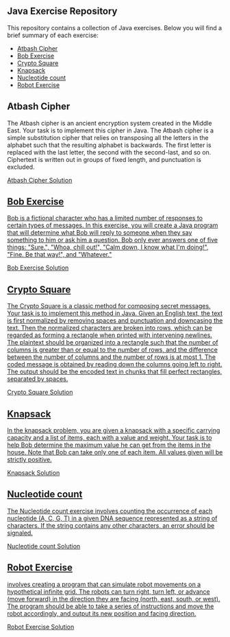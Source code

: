 ## Java Exercise Repository

This repository contains a collection of Java exercises. Below you will find a brief summary of each exercise:

- [Atbash Cipher](#atbash-cipher)
- [Bob Exercise](#bob-exercise)
- [Crypto Square](#crypto-square)
- [Knapsack](#knapsack)
- [Nucleotide count](#nucleotide-count)
- [Robot Exercise](#robot-exercise)

<h2 id="atbash-cipher">Atbash Cipher</h2>
  
  <p>The Atbash cipher is an ancient encryption system created in the Middle East. Your task is to implement this cipher in Java. The Atbash cipher is a simple substitution cipher that relies on transposing all the letters in the alphabet such that the resulting alphabet is backwards. The first letter is replaced with the last letter, the second with the second-last, and so on. Ciphertext is written out in groups of fixed length, and punctuation is excluded.</p>
  <p><a href="https://github.com/ThiagoDambroski/Java-Exercises/blob/main/src/atbashCipher">Atbash Cipher Solution</p>

  <h2 id="bob-exercise">Bob Exercise</h2>
  
  <p>Bob is a fictional character who has a limited number of responses to certain types of messages. In this exercise, you will create a Java program that will determine what Bob will reply to someone when they say something to him or ask him a question. Bob only ever answers one of five things: "Sure.", "Whoa, chill out!", "Calm down, I know what I'm doing!", "Fine. Be that way!", and "Whatever."</p>
  <p><a href="https://github.com/ThiagoDambroski/Java-Exercises/tree/main/src/bobExercise">Bob Exercise Solution</p>

  <h2 id="crypto-square">Crypto Square</h2>
  
  <p>The Crypto Square is a classic method for composing secret messages. Your task is to implement this method in Java. Given an English text, the text is first normalized by removing spaces and punctuation and downcasing the text. Then the normalized characters are broken into rows, which can be regarded as forming a rectangle when printed with intervening newlines. The plaintext should be organized into a rectangle such that the number of columns is greater than or equal to the number of rows, and the difference between the number of columns and the number of rows is at most 1. The coded message is obtained by reading down the columns going left to right. The output should be the encoded text in chunks that fill perfect rectangles, separated by spaces.</p>
  <p><a href="https://github.com/ThiagoDambroski/Java-Exercises/tree/main/src/cryptoSquare">Crypto Square Solution</p>

<h2 id="knapsack">Knapsack</h2>
  
  <p>In the knapsack problem, you are given a knapsack with a specific carrying capacity and a list of items, each with a value and weight. Your task is to help Bob determine the maximum value he can get from the items in the house. Note that Bob can take only one of each item. All values given will be strictly positive.</p>
  <p><a href="https://github.com/ThiagoDambroski/Java-Exercises/tree/main/src/knapsack">Knapsack Solution</p>
  
<h2 id ="nucleotide-count">Nucleotide count</h2>
  
<p>The Nucleotide count exercise involves counting the occurrence of each nucleotide (A, C, G, T) in a given DNA sequence represented as a string of characters. If the string contains any other characters, an error should be signaled.</p>
<p><a href="https://github.com/ThiagoDambroski/Java-Exercises/tree/main/src/nucleotideCount">Nucleotide count Solution</p>

<h2 id="robot-exercise">Robot Exercise</h2>
  
<p>involves creating a program that can simulate robot movements on a hypothetical infinite grid. The robots can turn right, turn left, or advance (move forward) in the direction they are facing (north, east, south, or west). The program should be able to take a series of instructions and move the robot accordingly, and output its new position and facing direction.</p>
<p><a href="https://github.com/ThiagoDambroski/Java-Exercises/tree/main/src/robotExercise">Robot Exercise Solution</p>
